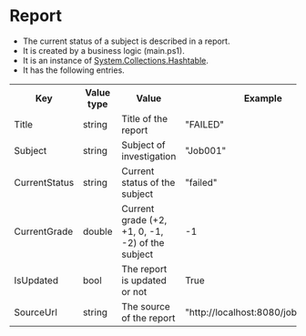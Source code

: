 Report
======

*   The current status of a subject is described in a report.
*   It is created by a business logic (main.ps1).
*   It is an instance of [System.Collections.Hashtable](http://msdn.microsoft.com/en-us/library/system.collections.hashtable(v=vs.100).aspx).
*   It has the following entries.
<table>
    <tr><th>Key             </th><th>Value type  </th><th>Value                                         </th><th>Example</th></tr>
    <tr><td>Title           </td><td>string </td><td>Title of the report                                </td><td>"FAILED"</td></tr>
    <tr><td>Subject         </td><td>string </td><td>Subject of investigation                           </td><td>"Job001"</td></tr>
    <tr><td>CurrentStatus   </td><td>string </td><td>Current status of the subject                      </td><td>"failed"</td></tr>
    <tr><td>CurrentGrade    </td><td>double </td><td>Current grade (+2, +1, 0, -1, -2) of the subject   </td><td>-1</td></tr>
    <tr><td>IsUpdated       </td><td>bool   </td><td>The report is updated or not                       </td><td>True</td></tr>
    <tr><td>SourceUrl       </td><td>string </td><td>The source of the report                           </td><td>"http://localhost:8080/job/Job001/"</td></tr>
</table>
